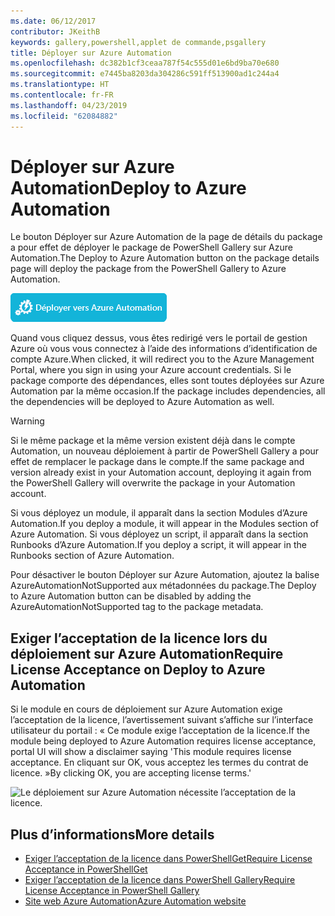 ```yaml
---
ms.date: 06/12/2017
contributor: JKeithB
keywords: gallery,powershell,applet de commande,psgallery
title: Déployer sur Azure Automation
ms.openlocfilehash: dc382b1cf3ceaa787f54c555d01e6bd9ba70e680
ms.sourcegitcommit: e7445ba8203da304286c591ff513900ad1c244a4
ms.translationtype: HT
ms.contentlocale: fr-FR
ms.lasthandoff: 04/23/2019
ms.locfileid: "62084882"
---
```

# <a name="deploy-to-azure-automation"></a><span data-ttu-id="ec1cf-103">Déployer sur Azure Automation</span><span class="sxs-lookup"><span data-stu-id="ec1cf-103">Deploy to Azure Automation</span></span>

<span data-ttu-id="ec1cf-104">Le bouton Déployer sur Azure Automation de la page de détails du package a pour effet de déployer le package de PowerShell Gallery sur Azure Automation.</span><span class="sxs-lookup"><span data-stu-id="ec1cf-104">The Deploy to Azure Automation button on the package details page will deploy the package from the PowerShell Gallery to Azure Automation.</span></span>

![Bouton Déployer sur Azure Automation](../../Images/DeployToAzureAutomationButton.png)

<span data-ttu-id="ec1cf-106">Quand vous cliquez dessus, vous êtes redirigé vers le portail de gestion Azure où vous vous connectez à l’aide des informations d’identification de compte Azure.</span><span class="sxs-lookup"><span data-stu-id="ec1cf-106">When clicked, it will redirect you to the Azure Management Portal, where you sign in using your Azure account credentials.</span></span>
<span data-ttu-id="ec1cf-107">Si le package comporte des dépendances, elles sont toutes déployées sur Azure Automation par la même occasion.</span><span class="sxs-lookup"><span data-stu-id="ec1cf-107">If the package includes dependencies, all the dependencies will be deployed to Azure Automation as well.</span></span>

> [!WARNING]
> <span data-ttu-id="ec1cf-108">Si le même package et la même version existent déjà dans le compte Automation, un nouveau déploiement à partir de PowerShell Gallery a pour effet de remplacer le package dans le compte.</span><span class="sxs-lookup"><span data-stu-id="ec1cf-108">If the same package and version already exist in your Automation account, deploying it again from the PowerShell Gallery will overwrite the package in your Automation account.</span></span>

<span data-ttu-id="ec1cf-109">Si vous déployez un module, il apparaît dans la section Modules d’Azure Automation.</span><span class="sxs-lookup"><span data-stu-id="ec1cf-109">If you deploy a module, it will appear in the Modules section of Azure Automation.</span></span>  <span data-ttu-id="ec1cf-110">Si vous déployez un script, il apparaît dans la section Runbooks d’Azure Automation.</span><span class="sxs-lookup"><span data-stu-id="ec1cf-110">If you deploy a script, it will appear in the Runbooks section of Azure Automation.</span></span>

<span data-ttu-id="ec1cf-111">Pour désactiver le bouton Déployer sur Azure Automation, ajoutez la balise AzureAutomationNotSupported aux métadonnées du package.</span><span class="sxs-lookup"><span data-stu-id="ec1cf-111">The Deploy to Azure Automation button can be disabled by adding the AzureAutomationNotSupported tag to the package metadata.</span></span>

## <a name="require-license-acceptance-on-deploy-to-azure-automation"></a><span data-ttu-id="ec1cf-112">Exiger l’acceptation de la licence lors du déploiement sur Azure Automation</span><span class="sxs-lookup"><span data-stu-id="ec1cf-112">Require License Acceptance on Deploy to Azure Automation</span></span>

<span data-ttu-id="ec1cf-113">Si le module en cours de déploiement sur Azure Automation exige l’acceptation de la licence, l’avertissement suivant s’affiche sur l’interface utilisateur du portail : « Ce module exige l’acceptation de la licence.</span><span class="sxs-lookup"><span data-stu-id="ec1cf-113">If the module being deployed to Azure Automation requires license acceptance, portal UI will show a disclaimer saying 'This module requires license acceptance.</span></span> <span data-ttu-id="ec1cf-114">En cliquant sur OK, vous acceptez les termes du contrat de licence. »</span><span class="sxs-lookup"><span data-stu-id="ec1cf-114">By clicking OK, you are accepting license terms.'</span></span>

![Le déploiement sur Azure Automation nécessite l’acceptation de la licence.](../../Images/DeployToAzureAutomationRequireLicenseAcceptanceDisclaimer.png)

## <a name="more-details"></a><span data-ttu-id="ec1cf-116">Plus d’informations</span><span class="sxs-lookup"><span data-stu-id="ec1cf-116">More details</span></span>

- [<span data-ttu-id="ec1cf-117">Exiger l’acceptation de la licence dans PowerShellGet</span><span class="sxs-lookup"><span data-stu-id="ec1cf-117">Require License Acceptance in PowerShellGet</span></span>](../../concepts/module-license-acceptance.md)
- [<span data-ttu-id="ec1cf-118">Exiger l’acceptation de la licence dans PowerShell Gallery</span><span class="sxs-lookup"><span data-stu-id="ec1cf-118">Require License Acceptance in PowerShell Gallery</span></span>](packages-that-require-license-acceptance.md)
- [<span data-ttu-id="ec1cf-119">Site web Azure Automation</span><span class="sxs-lookup"><span data-stu-id="ec1cf-119">Azure Automation website</span></span>](http://azure.microsoft.com/services/automation/)

